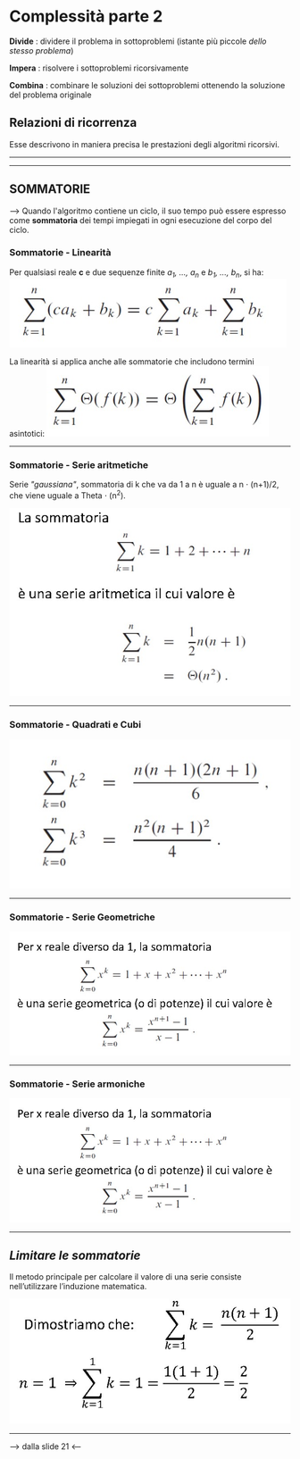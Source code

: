 # **Complessità parte 2**

**Divide** 
: dividere il problema in sottoproblemi (istante più piccole *dello stesso problema*)

**Impera**
: risolvere i sottoproblemi ricorsivamente 

**Combina**
: combinare le soluzioni dei sottoproblemi ottenendo la soluzione del problema originale

## Relazioni di ricorrenza
Esse descrivono in maniera precisa le prestazioni degli algoritmi ricorsivi. 

***

***

## **SOMMATORIE**

--> Quando l'algoritmo contiene un ciclo, il suo tempo può essere espresso come **sommatoria** dei tempi impiegati in ogni esecuzione del corpo del ciclo. 

### **Sommatorie - Linearità**

Per qualsiasi reale **c** e due sequenze finite *a<sub>1</sub>, ..., a<sub>n</sub>* e *b<sub>1</sub>, ..., b<sub>n</sub>*, si ha: 
![sommatoria, per k che va da 1 a n, di (c ⋅ a<sub>k</sub> + b<sub>k</sub>) è uguale alla somma tra c ⋅ sommatoria, per k che va da 1 a n, di a<sub>k</sub>, e sommatoria, per k che va da 1 a n, di b<sub>k</sub>.](media/immagine11.jpg)

La linearità si applica anche alle sommatorie che includono termini asintotici: 
![sommatoria con termini asintotici](media/immagine12.jpg)

***

### **Sommatorie - Serie aritmetiche**

Serie *"gaussiana"*, sommatoria di k che va da 1 a n è uguale a n ⋅ (n+1)/2, che viene uguale a Theta ⋅ (n<sup>2</sup>).

![Sommatoria di k che va da 1 a n](media/immagine13.jpg)

***

### **Sommatorie - Quadrati e Cubi**

![Sommatorie di quadrati e cubi](media/immagine14.jpg)

***

### **Sommatorie - Serie Geometriche**

![Sommatorie di esponenziale/serie geometrica: x<sup>k</sup>](media/immagine15.jpg)

***

### **Sommatorie - Serie armoniche**

![Sommatorie di serie armoniche: 1\k --> ln n + O(1)](media/immagine15.jpg)

***

## ***Limitare le sommatorie***

Il metodo principale per calcolare il valore di una serie consiste nell’utilizzare l’induzione matematica.

![Dimostrazione della gaussiana](media/immagine17.jpg)

***

--> dalla slide 21 <--